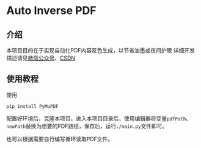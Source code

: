 # Auto Inverse PDF

## 介绍
本项目目的在于实现自动化PDF内容反色生成，以节省油墨或夜间护眼
详细开发描述请见[微信公众号]()、[CSDN]()

## 使用教程
使用
```
pip install PyMuPDF
```
配置好环境后，克隆本项目，进入本项目目录后，使用编辑器将变量```pdfPath```、```newPath```替换为想要的PDF路径，保存后，运行```./main.py```文件即可。

也可以根据需要自行编写循环读取PDF文件。